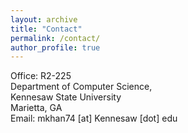 ```yaml
---
layout: archive
title: "Contact"
permalink: /contact/
author_profile: true
---
```

Office: R2-225<br>
Department of Computer Science, 
<br>Kennesaw State University<br>
Marietta, GA
<br>Email: mkhan74 [at] Kennesaw [dot] edu
